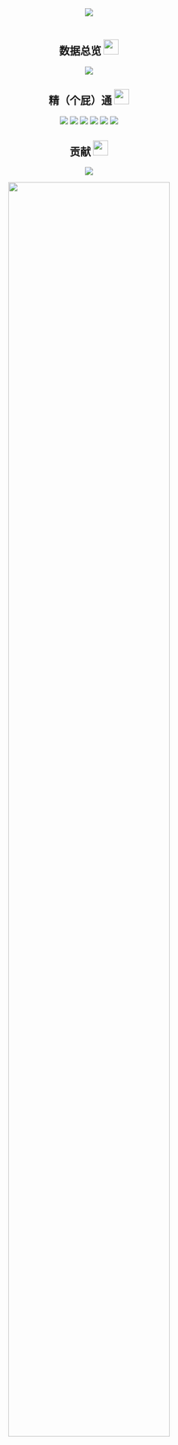 <div align="center" ><img order-radius="100px" src="https://cdn.jsdelivr.net/gh/sun0225SUN/photos/images/202108300019556.gif"/></div>
<br>

<p align="center">
<h2 align="center">数据总览 <img src="https://ask.qcloudimg.com/http-save/yehe-2736799/ioz43cjlx4.gif" width="30"></h2>
</p>

<p align = "center">
<img src = "https://github-readme-stats-git-masterrstaa-rickstaa.vercel.app/api?username=chase535&show_icons=true&count_private=true&include_all_commits=true&bg_color=270deg,91eae4,86a8e7,7f7fd5&title_color=314755&locale=cn">
</p>

<p align="center">
<h2 align="center">精（个屁）通 <img src="https://media.giphy.com/media/mGcNjsfWAjY5AEZNw6/giphy.gif" width="30"></h2>
</p>

<p align="center">
<img src="https://img.shields.io/badge/C-grey?style=flat-square&logo=c"/>
<img src="https://img.shields.io/badge/Python-grey?style=flat-square&logo=python"/>
<img src="https://img.shields.io/badge/Shell-grey?style=flat-square&logo=shell"/>
<img src="https://img.shields.io/badge/JavaScript-grey?style=flat-square&logo=javascript"/>
<img src="https://img.shields.io/badge/Node.js-grey?style=flat-square&logo=Node.js"/>
<img src="https://img.shields.io/badge/PHP-grey?style=flat-square&logo=PHP"/>
</p>

<p align="center">
<h2 align="center">贡献 <img src="https://media.giphy.com/media/WUlplcMpOCEmTGBtBW/giphy.gif" width="30"></h2>
</p>

<p align = "center">
 <img src="https://github-readme-activity-graph.cyclic.app/graph?username=chase535&bg_color=e9e4f0">
</p>

<p align = "center">
<img width="80%" src="https://github-readme-streak-stats.herokuapp.com/?user=chase535&theme=vue&locale=zh" />
</p>
